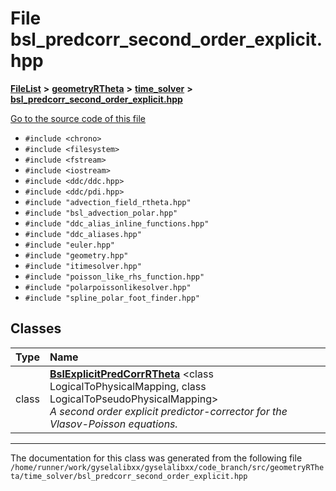 

# File bsl\_predcorr\_second\_order\_explicit.hpp



[**FileList**](files.md) **>** [**geometryRTheta**](dir_e9f169004bcfe9f3cb1f8a27ce024e59.md) **>** [**time\_solver**](dir_4c2664fc2adc717d896afdb0f76e6fe5.md) **>** [**bsl\_predcorr\_second\_order\_explicit.hpp**](bsl__predcorr__second__order__explicit_8hpp.md)

[Go to the source code of this file](bsl__predcorr__second__order__explicit_8hpp_source.md)



* `#include <chrono>`
* `#include <filesystem>`
* `#include <fstream>`
* `#include <iostream>`
* `#include <ddc/ddc.hpp>`
* `#include <ddc/pdi.hpp>`
* `#include "advection_field_rtheta.hpp"`
* `#include "bsl_advection_polar.hpp"`
* `#include "ddc_alias_inline_functions.hpp"`
* `#include "ddc_aliases.hpp"`
* `#include "euler.hpp"`
* `#include "geometry.hpp"`
* `#include "itimesolver.hpp"`
* `#include "poisson_like_rhs_function.hpp"`
* `#include "polarpoissonlikesolver.hpp"`
* `#include "spline_polar_foot_finder.hpp"`















## Classes

| Type | Name |
| ---: | :--- |
| class | [**BslExplicitPredCorrRTheta**](classBslExplicitPredCorrRTheta.md) &lt;class LogicalToPhysicalMapping, class LogicalToPseudoPhysicalMapping&gt;<br>_A second order explicit predictor-corrector for the Vlasov-Poisson equations._  |



















































------------------------------
The documentation for this class was generated from the following file `/home/runner/work/gyselalibxx/gyselalibxx/code_branch/src/geometryRTheta/time_solver/bsl_predcorr_second_order_explicit.hpp`

